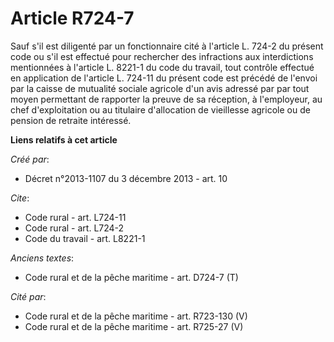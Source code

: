 # Article R724-7

Sauf s'il est diligenté par un fonctionnaire cité à l'article L. 724-2 du présent code ou s'il est effectué pour rechercher
des infractions aux interdictions mentionnées à l'article L. 8221-1 du code du travail, tout contrôle effectué en application
de l'article L. 724-11 du présent code est précédé de l'envoi par la caisse de mutualité sociale agricole d'un avis adressé
par par tout moyen permettant de rapporter la preuve de sa réception, à l'employeur, au chef d'exploitation ou au titulaire
d'allocation de vieillesse agricole ou de pension de retraite intéressé.

**Liens relatifs à cet article**

_Créé par_:

  - Décret n°2013-1107 du 3 décembre 2013 - art. 10

_Cite_:

  - Code rural - art. L724-11
  - Code rural - art. L724-2
  - Code du travail - art. L8221-1

_Anciens textes_:

  - Code rural et de la pêche maritime - art. D724-7 (T)

_Cité par_:

  - Code rural et de la pêche maritime - art. R723-130 (V)
  - Code rural et de la pêche maritime - art. R725-27 (V)
